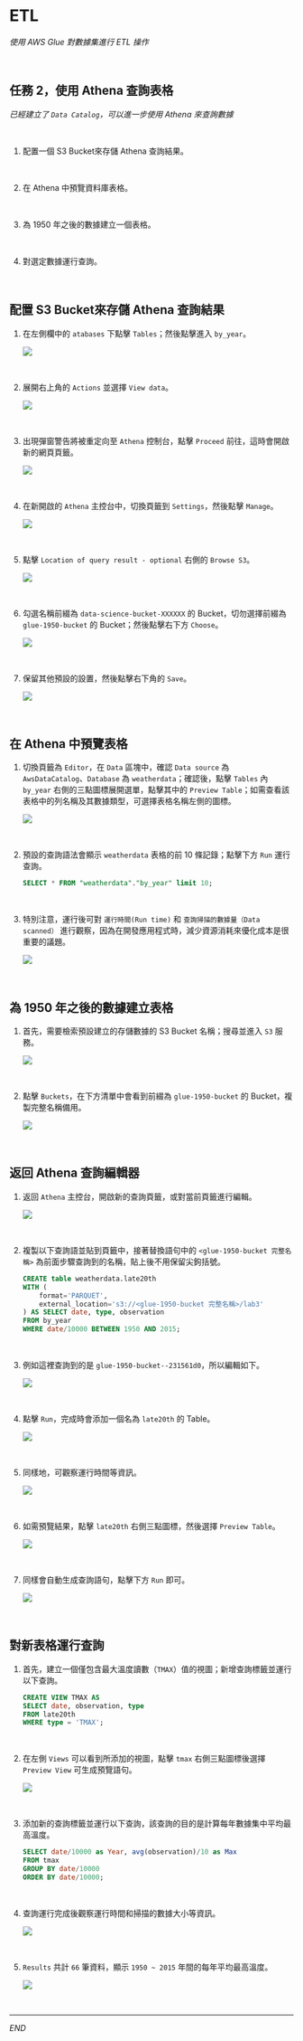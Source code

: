 # ETL

_使用 AWS Glue 對數據集進行 ETL 操作_

<br>

## 任務 2，使用 Athena 查詢表格

_已經建立了 `Data Catalog`，可以進一步使用 Athena 來查詢數據_

<br>

1. 配置一個 S3 Bucket來存儲 Athena 查詢結果。

<br>

2. 在 Athena 中預覽資料庫表格。

<br>

3. 為 1950 年之後的數據建立一個表格。

<br>

4. 對選定數據運行查詢。

<br>

## 配置 S3 Bucket來存儲 Athena 查詢結果

1. 在左側欄中的 `atabases` 下點擊 `Tables`；然後點擊進入 `by_year`。

    ![](images/img_26.png)

<br>

2. 展開右上角的 `Actions` 並選擇 `View data`。

    ![](images/img_27.png)

<br>

3. 出現彈窗警告將被重定向至 `Athena` 控制台，點擊 `Proceed` 前往，這時會開啟新的網頁頁籤。

    ![](images/img_28.png)

<br>

4. 在新開啟的 `Athena` 主控台中，切換頁籤到 `Settings`，然後點擊 `Manage`。

    ![](images/img_29.png)

<br>

5. 點擊 `Location of query result - optional` 右側的 `Browse S3`。

    ![](images/img_30.png)

<br>

6. 勾選名稱前綴為 `data-science-bucket-XXXXXX` 的 Bucket，切勿選擇前綴為 `glue-1950-bucket` 的 Bucket；然後點擊右下方 `Choose`。

    ![](images/img_31.png)

<br>

7. 保留其他預設的設置，然後點擊右下角的 `Save`。

    ![](images/img_32.png)

<br>

## 在 Athena 中預覽表格

1. 切換頁籤為 `Editor`，在 `Data` 區塊中，確認 `Data source` 為 `AwsDataCatalog`、`Database` 為 `weatherdata`；確認後，點擊 `Tables` 內 `by_year` 右側的三點圖標展開選單，點擊其中的 `Preview Table`；如需查看該表格中的列名稱及其數據類型，可選擇表格名稱左側的圖標。

    ![](images/img_33.png)

<br>

2. 預設的查詢語法會顯示 `weatherdata` 表格的前 10 條記錄；點擊下方 `Run` 運行查詢。

    ```sql
    SELECT * FROM "weatherdata"."by_year" limit 10;
    ```

<br>

3. 特別注意，運行後可對 `運行時間(Run time)` 和 `查詢掃描的數據量（Data scanned）` 進行觀察，因為在開發應用程式時，減少資源消耗來優化成本是很重要的議題。

    ![](images/img_40.png)

<br>

## 為 1950 年之後的數據建立表格

1. 首先，需要檢索預設建立的存儲數據的 S3 Bucket 名稱；搜尋並進入 `S3` 服務。

    ![](images/img_41.png)

<br>

2. 點擊 `Buckets`，在下方清單中會看到前綴為 `glue-1950-bucket` 的 Bucket，複製完整名稱備用。

    ![](images/img_42.png)

<br>

## 返回 Athena 查詢編輯器

1. 返回 `Athena` 主控台，開啟新的查詢頁籤，或對當前頁籤進行編輯。

    ![](images/img_43.png)

<br>

2. 複製以下查詢語並貼到頁籤中，接著替換語句中的 `<glue-1950-bucket 完整名稱>` 為前面步驟查詢到的名稱，貼上後不用保留尖鉤括號。

    ```sql
    CREATE table weatherdata.late20th
    WITH (
        format='PARQUET',
        external_location='s3://<glue-1950-bucket 完整名稱>/lab3'
    ) AS SELECT date, type, observation 
    FROM by_year
    WHERE date/10000 BETWEEN 1950 AND 2015;
    ```

<br>

3. 例如這裡查詢到的是 `glue-1950-bucket--231561d0`，所以編輯如下。

    ![](images/img_44.png)

<br>

4. 點擊 `Run`，完成時會添加一個名為 `late20th` 的 Table。

    ![](images/img_66.png)

<br>

5. 同樣地，可觀察運行時間等資訊。

    ![](images/img_45.png)

<br>

6. 如需預覽結果，點擊 `late20th` 右側三點圖標，然後選擇 `Preview Table`。

    ![](images/img_46.png)

<br>

7. 同樣會自動生成查詢語句，點擊下方 `Run` 即可。

    ![](images/img_47.png)

<br>

## 對新表格運行查詢

1. 首先，建立一個僅包含最大溫度讀數（`TMAX`）值的視圖；新增查詢標籤並運行以下查詢。

    ```sql
    CREATE VIEW TMAX AS
    SELECT date, observation, type
    FROM late20th
    WHERE type = 'TMAX';
    ```

<br>

2. 在左側 `Views` 可以看到所添加的視圖，點擊 `tmax` 右側三點圖標後選擇 `Preview View` 可生成預覽語句。

    ![](images/img_48.png)

<br>

3. 添加新的查詢標籤並運行以下查詢，該查詢的目的是計算每年數據集中平均最高溫度。

    ```sql
    SELECT date/10000 as Year, avg(observation)/10 as Max
    FROM tmax
    GROUP BY date/10000
    ORDER BY date/10000;
    ```

<br>

4. 查詢運行完成後觀察運行時間和掃描的數據大小等資訊。

    ![](images/img_49.png)

<br>

5. `Results` 共計 `66` 筆資料，顯示 `1950 ~ 2015` 年間的每年平均最高溫度。

    ![](images/img_50.png)

<br>

___

_END_